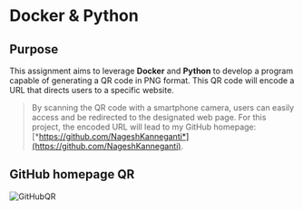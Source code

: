 # Docker & Python

## Purpose 
This assignment aims to leverage __Docker__ and __Python__ to develop a program capable of generating a QR code in PNG format. This QR code will encode a URL that directs users to a specific website. 
> By scanning the QR code with a smartphone camera, users can easily access and be redirected to the designated web page. For this project, the encoded URL will lead to my GitHub homepage: [*https://github.com/NageshKanneganti*](https://github.com/NageshKanneganti).

## GitHub homepage QR
![GitHubQR](qr_codes/QRCode_20240328183022.png)
